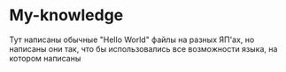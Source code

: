 # My-knowledge
Тут написаны обычные "Hello World" файлы на разных ЯП'ах, но написаны они так, что бы использовались все возможности языка, на котором написаны
